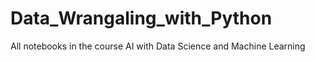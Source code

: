 # Data_Wrangaling_with_Python
All notebooks in the course AI with Data Science and Machine Learning
